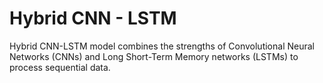 # Hybrid CNN - LSTM
 Hybrid CNN-LSTM model combines the strengths of Convolutional Neural Networks (CNNs) and Long Short-Term Memory networks (LSTMs) to process sequential data.
